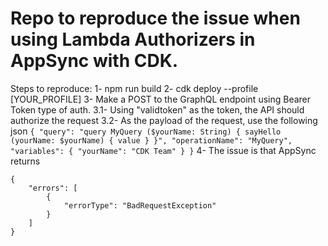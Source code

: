 # Repo to reproduce the issue when using Lambda Authorizers in AppSync with CDK.

Steps to reproduce:
1- npm run build
2- cdk deploy --profile [YOUR_PROFILE]
3- Make a POST to the GraphQL endpoint using Bearer Token type of auth. 
    3.1- Using "validtoken" as the token, the API should authorize the request
    3.2- As the payload of the request, use the following json
    ```
    {
        "query": "query MyQuery ($yourName: String) { sayHello (yourName: $yourName) { value } }",
        "operationName": "MyQuery",
        "variables": { "yourName": "CDK Team" }
    }
    ```
4- The issue is that AppSync returns 
```
{
    "errors": [
        {
            "errorType": "BadRequestException"
        }
    ]
}
```
